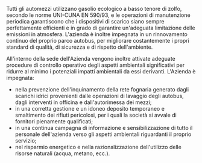 Tutti gli automezzi utilizzano gasolio ecologico a basso tenore di zolfo, secondo le norme UNI-CUNA EN 590/93, e le operazioni di manutenzione periodica garantiscono che i dispositivi di scarico siano sempre perfettamente efficienti e in grado di garantire un'adeguata limitazione delle emissioni in atmosfera. L'azienda è inoltre impegnata in un rinnovamento continuo del proprio parco autobus, per migliorare costantemente i propri standard di qualità, di sicurezza e di rispetto dell'ambiente.

All'interno della sede dell'Azienda vengono inoltre attivate adeguate procedure di controllo operativo degli aspetti ambientali significativi per ridurre al minimo i potenziali impatti ambientali da essi derivanti. L'Azienda è impegnata:
- nella prevenzione dell'inquinamento della rete fognaria generato dagli scarichi idrici provenienti dalle operazioni di lavaggio degli autobus, dagli interventi in officina e dall'autorimessa dei mezzi;
- in una corretta gestione e un idoneo deposito temporaneo e smaltimento dei rifiuti pericolosi, per i quali la società si avvale di fornitori pienamente qualificati;
- in una continua campagna di informazione e sensibilizzazione di tutto il personale dell'azienda verso gli aspetti ambientali riguardanti il proprio servizio;
- nel risparmio energetico e nella razionalizzazione dell'utilizzo delle risorse naturali (acqua, metano, ecc.).